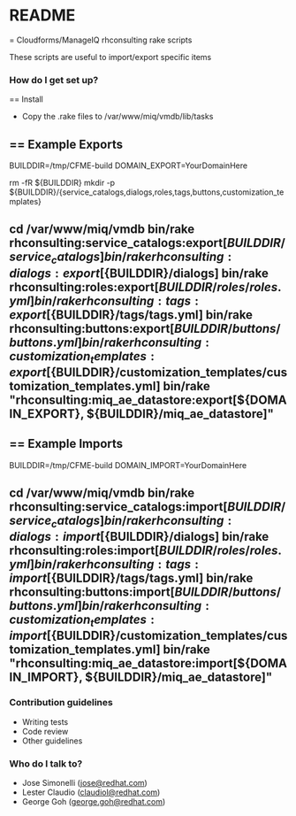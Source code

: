 # README #

= Cloudforms/ManageIQ rhconsulting rake scripts

These scripts are useful to import/export specific items


### How do I get set up? ###

== Install
* Copy the .rake files to /var/www/miq/vmdb/lib/tasks

== Example Exports
----
BUILDDIR=/tmp/CFME-build
DOMAIN_EXPORT=YourDomainHere

rm -fR ${BUILDDIR}
mkdir -p ${BUILDDIR}/{service_catalogs,dialogs,roles,tags,buttons,customization_templates}

cd /var/www/miq/vmdb
bin/rake rhconsulting:service_catalogs:export[${BUILDDIR}/service_catalogs]
bin/rake rhconsulting:dialogs:export[${BUILDDIR}/dialogs]
bin/rake rhconsulting:roles:export[${BUILDDIR}/roles/roles.yml]
bin/rake rhconsulting:tags:export[${BUILDDIR}/tags/tags.yml]
bin/rake rhconsulting:buttons:export[${BUILDDIR}/buttons/buttons.yml]
bin/rake rhconsulting:customization_templates:export[${BUILDDIR}/customization_templates/customization_templates.yml]
bin/rake "rhconsulting:miq_ae_datastore:export[${DOMAIN_EXPORT}, ${BUILDDIR}/miq_ae_datastore]"
----

== Example Imports
----
BUILDDIR=/tmp/CFME-build
DOMAIN_IMPORT=YourDomainHere

cd /var/www/miq/vmdb
bin/rake rhconsulting:service_catalogs:import[${BUILDDIR}/service_catalogs]
bin/rake rhconsulting:dialogs:import[${BUILDDIR}/dialogs]
bin/rake rhconsulting:roles:import[${BUILDDIR}/roles/roles.yml]
bin/rake rhconsulting:tags:import[${BUILDDIR}/tags/tags.yml]
bin/rake rhconsulting:buttons:import[${BUILDDIR}/buttons/buttons.yml]
bin/rake rhconsulting:customization_templates:import[${BUILDDIR}/customization_templates/customization_templates.yml]
bin/rake "rhconsulting:miq_ae_datastore:import[${DOMAIN_IMPORT}, ${BUILDDIR}/miq_ae_datastore]"
----
### Contribution guidelines ###

* Writing tests
* Code review
* Other guidelines

### Who do I talk to? ###
* Jose Simonelli (jose@redhat.com)
* Lester Claudio (claudiol@redhat.com)
* George Goh (george.goh@redhat.com)
